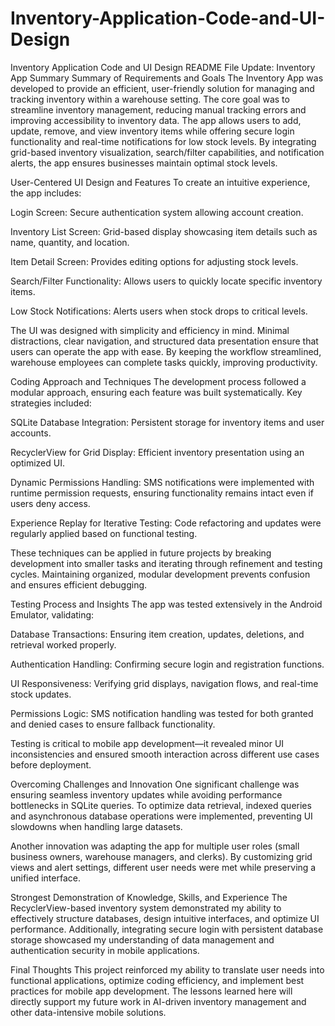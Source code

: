 # Inventory-Application-Code-and-UI-Design
Inventory Application Code and UI Design
README File Update: Inventory App Summary
Summary of Requirements and Goals
The Inventory App was developed to provide an efficient, user-friendly solution for managing and tracking inventory within a warehouse setting. The core goal was to streamline inventory management, reducing manual tracking errors and improving accessibility to inventory data. The app allows users to add, update, remove, and view inventory items while offering secure login functionality and real-time notifications for low stock levels. By integrating grid-based inventory visualization, search/filter capabilities, and notification alerts, the app ensures businesses maintain optimal stock levels.

User-Centered UI Design and Features
To create an intuitive experience, the app includes:

Login Screen: Secure authentication system allowing account creation.

Inventory List Screen: Grid-based display showcasing item details such as name, quantity, and location.

Item Detail Screen: Provides editing options for adjusting stock levels.

Search/Filter Functionality: Allows users to quickly locate specific inventory items.

Low Stock Notifications: Alerts users when stock drops to critical levels.

The UI was designed with simplicity and efficiency in mind. Minimal distractions, clear navigation, and structured data presentation ensure that users can operate the app with ease. By keeping the workflow streamlined, warehouse employees can complete tasks quickly, improving productivity.

Coding Approach and Techniques
The development process followed a modular approach, ensuring each feature was built systematically. Key strategies included:

SQLite Database Integration: Persistent storage for inventory items and user accounts.

RecyclerView for Grid Display: Efficient inventory presentation using an optimized UI.

Dynamic Permissions Handling: SMS notifications were implemented with runtime permission requests, ensuring functionality remains intact even if users deny access.

Experience Replay for Iterative Testing: Code refactoring and updates were regularly applied based on functional testing.

These techniques can be applied in future projects by breaking development into smaller tasks and iterating through refinement and testing cycles. Maintaining organized, modular development prevents confusion and ensures efficient debugging.

Testing Process and Insights
The app was tested extensively in the Android Emulator, validating:

Database Transactions: Ensuring item creation, updates, deletions, and retrieval worked properly.

Authentication Handling: Confirming secure login and registration functions.

UI Responsiveness: Verifying grid displays, navigation flows, and real-time stock updates.

Permissions Logic: SMS notification handling was tested for both granted and denied cases to ensure fallback functionality.

Testing is critical to mobile app development—it revealed minor UI inconsistencies and ensured smooth interaction across different use cases before deployment.

Overcoming Challenges and Innovation
One significant challenge was ensuring seamless inventory updates while avoiding performance bottlenecks in SQLite queries. To optimize data retrieval, indexed queries and asynchronous database operations were implemented, preventing UI slowdowns when handling large datasets.

Another innovation was adapting the app for multiple user roles (small business owners, warehouse managers, and clerks). By customizing grid views and alert settings, different user needs were met while preserving a unified interface.

Strongest Demonstration of Knowledge, Skills, and Experience
The RecyclerView-based inventory system demonstrated my ability to effectively structure databases, design intuitive interfaces, and optimize UI performance. Additionally, integrating secure login with persistent database storage showcased my understanding of data management and authentication security in mobile applications.

Final Thoughts
This project reinforced my ability to translate user needs into functional applications, optimize coding efficiency, and implement best practices for mobile app development. The lessons learned here will directly support my future work in AI-driven inventory management and other data-intensive mobile solutions.
